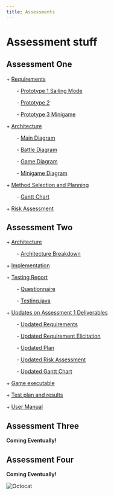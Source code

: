 ```yaml
---
title: Assessments
---
```


Assessment stuff
=====


## Assessment One
<p> + <a href="https://github.com/7SeasOfSomething/All-Hands-On-Deck/blob/master/docs/assessment1/req1.pdf">Requirements </a></p>

<p> &nbsp;&nbsp;&nbsp;&nbsp;&nbsp;&nbsp; - <a href="https://raw.githubusercontent.com/7SeasOfSomething/All-Hands-On-Deck/master/docs/assessment1/prototypes/SailingModePrototype1.jpg">Prototype 1 Sailing Mode</a></p>
<p> &nbsp;&nbsp;&nbsp;&nbsp;&nbsp;&nbsp; - <a href="https://raw.githubusercontent.com/7SeasOfSomething/All-Hands-On-Deck/master/docs/assessment1/prototypes/Prototype2.jpg">Prototype 2</a></p>
<p> &nbsp;&nbsp;&nbsp;&nbsp;&nbsp;&nbsp; - <a href="https://raw.githubusercontent.com/7SeasOfSomething/All-Hands-On-Deck/master/docs/assessment1/prototypes/MinigamePrototype3.jpg">Prototype 3 Minigame</a></p>


<p> + <a href="https://github.com/7SeasOfSomething/All-Hands-On-Deck/blob/master/docs/assessment1/arch1.pdf">Architecture</a></p>

<p> &nbsp;&nbsp;&nbsp;&nbsp;&nbsp;&nbsp; - <a href="https://raw.githubusercontent.com/7SeasOfSomething/All-Hands-On-Deck/master/docs/assessment1/architecture/ArchitectureMain.jpg">Main Diagram</a></p>
<p> &nbsp;&nbsp;&nbsp;&nbsp;&nbsp;&nbsp; - <a href="https://raw.githubusercontent.com/7SeasOfSomething/All-Hands-On-Deck/master/docs/assessment1/architecture/ActivityDiagramBattle.jpg">Battle Diagram</a></p>
<p> &nbsp;&nbsp;&nbsp;&nbsp;&nbsp;&nbsp; - <a href="https://raw.githubusercontent.com/7SeasOfSomething/All-Hands-On-Deck/master/docs/assessment1/architecture/ActivityDiagramGame.jpg">Game Diagram</a></p>
<p> &nbsp;&nbsp;&nbsp;&nbsp;&nbsp;&nbsp; - <a href="https://raw.githubusercontent.com/7SeasOfSomething/All-Hands-On-Deck/master/docs/assessment1/architecture/ActivityDiagramMinigame.jpg">Minigame Diagram</a></p>


<p> + <a href="https://github.com/7SeasOfSomething/All-Hands-On-Deck/blob/master/docs/assessment1/plan1.pdf">Method Selection and Planning</a></p> 

<p> &nbsp;&nbsp;&nbsp;&nbsp;&nbsp;&nbsp; - <a href="https://github.com/7SeasOfSomething/All-Hands-On-Deck/blob/master/docs/assessment1/GanttChart1.pdf">Gantt Chart</a></p>


<p> + <a href="https://github.com/7SeasOfSomething/All-Hands-On-Deck/blob/master/docs/assessment1/risk1.pdf">Risk Assessment</a></p>

## Assessment Two

<p> + <a href="https://github.com/7SeasOfSomething/All-Hands-On-Deck/blob/master/docs/assessments2/Arch2%20(1).pdf">Architecture</a></p>

<p> &nbsp;&nbsp;&nbsp;&nbsp;&nbsp;&nbsp; - <a href="https://github.com/7SeasOfSomething/All-Hands-On-Deck/blob/master/docs/assessments2/Architecture%20Breakdown%20(1).pdf">Architecture Breakdown</a></p>


<p> + <a href="https://github.com/7SeasOfSomething/All-Hands-On-Deck/blob/master/docs/assessment2/Impl2.pdf">Implementation</a></p>

<p> + <a href="https://github.com/7SeasOfSomething/All-Hands-On-Deck/blob/master/docs/assessment2/Test2.pdf">Testing Report</a></p>

<p> &nbsp;&nbsp;&nbsp;&nbsp;&nbsp;&nbsp; - <a href="https://github.com/7SeasOfSomething/All-Hands-On-Deck/blob/master/docs/assessments2/Non-Functional%20Requirements%20Test.pdf">Questionnaire</a></p>
<p> &nbsp;&nbsp;&nbsp;&nbsp;&nbsp;&nbsp; - <a href="https://github.com/7SeasOfSomething/All-Hands-On-Deck/blob/master/docs/assessments2/Testing.java">Testing.java</a></p>

<p> + <a href="https://github.com/7SeasOfSomething/All-Hands-On-Deck/blob/master/docs/assessment2/Updates2.pdf">Updates on Assessment 1 Deliverables</a></p>

<p> &nbsp;&nbsp;&nbsp;&nbsp;&nbsp;&nbsp; - <a href="https://github.com/7SeasOfSomething/All-Hands-On-Deck/blob/master/docs/assessments2/Updated%20Requirements.pdf">Updated Requirements</a></p>
<p> &nbsp;&nbsp;&nbsp;&nbsp;&nbsp;&nbsp; - <a href="https://github.com/7SeasOfSomething/All-Hands-On-Deck/blob/master/docs/assessments2/Updated%20Requirements%20Elicitation.pdf">Updated Requirement Elicitation</a></p>
<p> &nbsp;&nbsp;&nbsp;&nbsp;&nbsp;&nbsp; - <a href="https://github.com/7SeasOfSomething/All-Hands-On-Deck/blob/master/docs/assessments2/Updated%20Plan.pdf">Updated Plan</a></p>
<p> &nbsp;&nbsp;&nbsp;&nbsp;&nbsp;&nbsp; - <a href="https://github.com/7SeasOfSomething/All-Hands-On-Deck/blob/master/docs/assessments2/Updated%20Risk%20Assessment.pdf">Updated Risk Assessment</a></p>
<p> &nbsp;&nbsp;&nbsp;&nbsp;&nbsp;&nbsp; - <a href="https://github.com/7SeasOfSomething/All-Hands-On-Deck/blob/master/docs/assessments2/Gantt%20Chart2.pdf">Updated Gantt Chart</a></p>


 
<p> + <a href="https://github.com/7SeasOfSomething/All-Hands-On-Deck/blob/master/docs/assessment2/Updates2.pdf">Game executable</a></p>

<p> + <a href="https://github.com/7SeasOfSomething/All-Hands-On-Deck/blob/master/docs/assessment2/Updates2.pdf">Test plan and results</a></p>

<p> + <a href="https://github.com/7SeasOfSomething/All-Hands-On-Deck/blob/master/docs/assessment2/Updates2.pdf">User Manual</a></p>

## Assessment Three
**Coming Eventually!**
## Assessment Four
**Coming Eventually!**

![Octocat](https://assets-cdn.github.com/images/icons/emoji/octocat.png)
